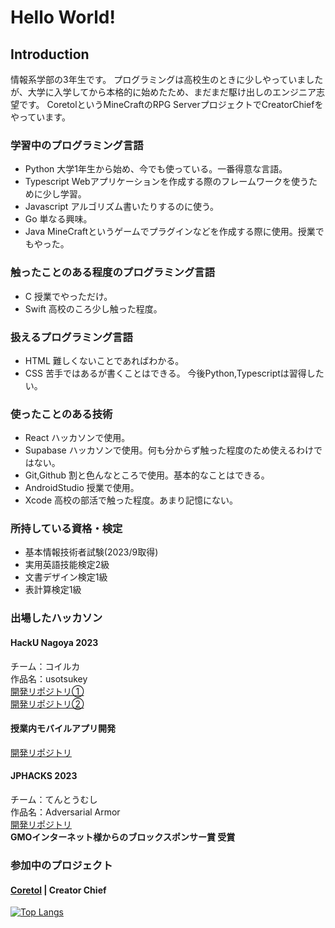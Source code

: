 # Hello World!

## Introduction
情報系学部の3年生です。
プログラミングは高校生のときに少しやっていましたが、大学に入学してから本格的に始めたため、まだまだ駆け出しのエンジニア志望です。
CoretolというMineCraftのRPG ServerプロジェクトでCreatorChiefをやっています。

### 学習中のプログラミング言語
- Python 大学1年生から始め、今でも使っている。一番得意な言語。
- Typescript Webアプリケーションを作成する際のフレームワークを使うために少し学習。
- Javascript アルゴリズム書いたりするのに使う。
- Go 単なる興味。
- Java MineCraftというゲームでプラグインなどを作成する際に使用。授業でもやった。
### 触ったことのある程度のプログラミング言語
- C 授業でやっただけ。
- Swift 高校のころ少し触った程度。
### 扱えるプログラミング言語
- HTML 難しくないことであればわかる。
- CSS 苦手ではあるが書くことはできる。
今後Python,Typescriptは習得したい。
### 使ったことのある技術
- React
  ハッカソンで使用。
- Supabase
  ハッカソンで使用。何も分からず触った程度のため使えるわけではない。
- Git,Github
  割と色んなところで使用。基本的なことはできる。
- AndroidStudio
  授業で使用。
- Xcode
  高校の部活で触った程度。あまり記憶にない。
### 所持している資格・検定
- 基本情報技術者試験(2023/9取得)
- 実用英語技能検定2級
- 文書デザイン検定1級
- 表計算検定1級
### 出場したハッカソン
#### HackU Nagoya 2023
チーム：コイルカ  
作品名：usotsukey  
[開発リポジトリ①](https://github.com/calloc134/HACKU-2023-codespaces)   
[開発リポジトリ②](https://github.com/neruneruna7/koiruka-judgejun-2023)
#### 授業内モバイルアプリ開発
[開発リポジトリ](https://github.com/haruto0707/TaskReview)
#### JPHACKS 2023
チーム：てんとうむし  
作品名：Adversarial Armor  
[開発リポジトリ](https://github.com/jphacks/NG_2303)  
**__GMOインターネット様からのブロックスポンサー賞 受賞__**
### 参加中のプロジェクト
#### [Coretol](https://matchatb.wixsite.com/coretol) | Creator Chief

[![Top Langs](https://github-readme-stats.vercel.app/api/top-langs/?username=haruto0707&layout=compact&theme=onedark)](https://github.com/anuraghazra/github-readme-stats)
